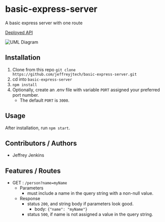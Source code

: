 # basic-express-server

A basic express server with one route

[Deployed API](https://jjtech-basic-express-server.herokuapp.com)

![UML Diagram](./assets/uml.png)

## Installation

1. Clone from this repo `git clone https://github.com/jeffreyjtech/basic-express-server.git`
2. cd into `basic-express-server`
3. `npm install`
4. Optionally, create an .env file with variable `PORT` assigned your preferred port number.
    - The default `PORT` is `3000`.

## Usage

After installation, run `npm start`.

## Contributors / Authors

- Jeffrey Jenkins

## Features / Routes

- GET : `/person?name=myName`
  - Parameters
    - must include a name in the query string with a non-null value.
  - Response
    - status `200`, and string body if parameters look good.
      - body: `{"name": "myName"}`
    - status `500`, if name is not assigned a value in the query string.

